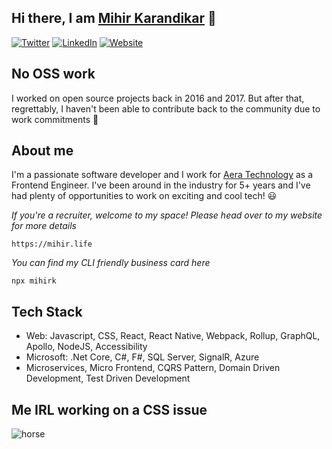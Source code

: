 ## Hi there, I am [Mihir Karandikar](https://www.mihir.life/) :pray:

[![Twitter](https://img.shields.io/badge/Twitter-1DA1F2?style=for-the-badge&logo=twitter&logoColor=white)](https://twitter.com/KarandikarMihir)
[![LinkedIn](https://img.shields.io/badge/LinkedIn-0077B5?style=for-the-badge&logo=linkedin&logoColor=white)](https://www.linkedin.com/in/karandikarmihir/)
[![Website](https://img.shields.io/badge/Website-4285F4?style=for-the-badge&logo=googlechrome&logoColor=white
)](https://mihir.life)

## No OSS work
I worked on open source projects back in 2016 and 2017. But after that, regrettably, I haven't been able to contribute back to the community due to work commitments 🥺

## About me
I'm a passionate software developer and I work for [Aera Technology](https://www.aeratechnology.com/) as a Frontend Engineer. I've been around in the industry for 5+ years and I've had plenty of opportunities to work on exciting and cool tech! 😃

_If you're a recruiter, welcome to my space! Please head over to my website for more details_
```
https://mihir.life
```

_You can find my CLI friendly business card here_
```
npx mihirk
```

## Tech Stack
- Web: Javascript, CSS, React, React Native, Webpack, Rollup, GraphQL, Apollo, NodeJS, Accessibility
- Microsoft: .Net Core, C#, F#, SQL Server, SignalR, Azure
- Microservices, Micro Frontend, CQRS Pattern, Domain Driven Development, Test Driven Development

## Me IRL working on a CSS issue
![horse](https://media.giphy.com/media/QuIxFwQo0RMT1tASlV/giphy.gif)
